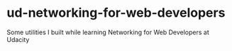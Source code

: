 # ud-networking-for-web-developers
Some utilities I built while learning Networking for Web Developers at Udacity
